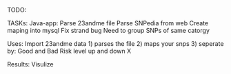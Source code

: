 TODO:

TASKs:
Java-app:
  Parse 23andme file 
  Parse SNPedia from web
  Create maping into mysql
    Fix strand bug
    Need to group SNPs of same catorgy
  
Uses: 
  Import 23andme data
    1) parses the file
    2) maps your snps
    3) seperate by:
      Good and Bad
      Risk level up and down X

  Results:
    Visulize
